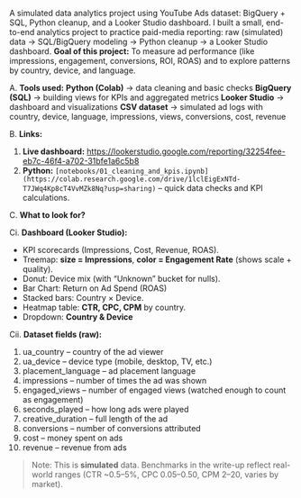 
A simulated data analytics project using YouTube Ads dataset: BigQuery + SQL, Python cleanup, and a Looker Studio dashboard.
I built a small, end-to-end analytics project to practice paid-media reporting: raw (simulated) data → SQL/BigQuery modeling → Python cleanup → a Looker Studio dashboard.
**Goal of this project:** To measure ad performance (like impressions, engagement, conversions, ROI, ROAS) and to explore patterns by country, device, and language.


A. **Tools used:**
**Python (Colab)** → data cleaning and basic checks
**BigQuery (SQL)** → building views for KPIs and aggregated metrics
**Looker Studio** → dashboard and visualizations
**CSV dataset** → simulated ad logs with country, device, language, impressions, views, conversions, cost, revenue

B. **Links:**
1. **Live dashboard:** https://lookerstudio.google.com/reporting/32254fee-eb7c-46f4-a702-31bfe1a6c5b8
2. **Python:** `[notebooks/01_cleaning_and_kpis.ipynb](https://colab.research.google.com/drive/1lclEigExNTd-T7JWq4Kp8cT4VvMZk8Nq?usp=sharing)` – quick data checks and KPI calculations.
   

C. **What to look for?**

Ci. **Dashboard (Looker Studio):**
  - KPI scorecards (Impressions, Cost, Revenue, ROAS).
  - Treemap: **size = Impressions**, **color = Engagement Rate** (shows scale + quality).
  - Donut: Device mix (with “Unknown” bucket for nulls).
  - Bar Chart: Return on Ad Spend (ROAS)
  - Stacked bars: Country × Device.
  - Heatmap table: **CTR, CPC, CPM** by country.
  - Dropdown: **Country & Device**

Cii. **Dataset fields (raw):**
1. ua_country – country of the ad viewer
2. ua_device – device type (mobile, desktop, TV, etc.)
3. placement_language – ad placement language
4. impressions – number of times the ad was shown
5. engaged_views – number of engaged views (watched enough to count as engagement)
6. seconds_played – how long ads were played
7. creative_duration – full length of the ad
8. conversions – number of conversions attributed
9. cost – money spent on ads
10. revenue – revenue from ads


> Note: This is **simulated** data. Benchmarks in the write-up reflect real-world ranges (CTR ~0.5–5%, CPC $0.05–$0.50, CPM $2–$20, varies by market).

